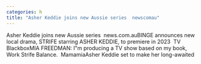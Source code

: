```yaml
---
categories: h
title: "Asher Keddie joins new Aussie series  newscomau"
---
```

Asher Keddie joins new Aussie series&nbsp;&nbsp;news.com.auBINGE announces new local drama, STRIFE starring ASHER KEDDIE, to premiere in 2023&nbsp;&nbsp;TV BlackboxMIA FREEDMAN: I"m producing a TV show based on my book, Work Strife Balance.&nbsp;&nbsp;MamamiaAsher Keddie set to make her long-awaited